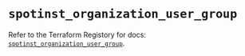 # `spotinst_organization_user_group`

Refer to the Terraform Registory for docs: [`spotinst_organization_user_group`](https://registry.terraform.io/providers/spotinst/spotinst/1.144.0/docs/resources/organization_user_group).
